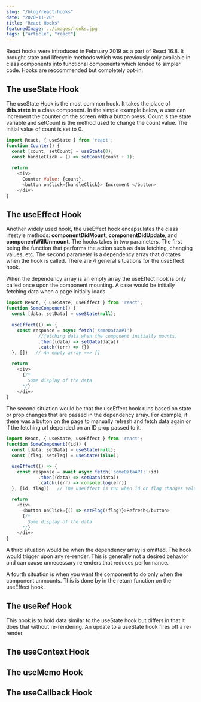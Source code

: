 ```yaml
---
slug: "/blog/react-hooks"
date: "2020-11-20"
title: "React Hooks"
featuredImage: ../images/hooks.jpg
tags: ["article", "react"]
---
```


React hooks were introduced in February 2019 as a part of React 16.8. It brought state and lifecycle methods which was previously only available in class components into functional components which lended to simpler code. Hooks are reccommended but completely opt-in.

## The useState Hook

The useState Hook is the most common hook. It takes the place of **this.state** in a class component. In the simple example below, a user can increment the counter on the screen with a button press. Count is the state variable and setCount is the method used to change the count value. The initial value of count is set to 0. 

```javascript
import React, { useState } from 'react';
function Counter() {
  const [count, setCount] = useState(0);
  const handleClick = () => setCount(count + 1);
  
  return 
    <div>
      Counter Value: {count}.
      <button onClick={handleClick}> Increment </button>
    </div>
}
```

## The useEffect Hook

Another widely used hook, the useEffect hook encapsulates the class lifestyle methods: **componentDidMount**, **componentDidUpdate**, and **componentWillUnmount**. The hooks takes in two parameters. The first being the function that performs the action such as data fetching, changing values, etc. The second parameter is a dependency array that dictates when the hook is called. There are 4 general situations for the useEffect hook.

When the dependency array is an empty array the useEffect hook is only called once upon the component mounting. A case would be initially fetching data when a page initially loads. 

```javascript 
import React, { useState, useEffect } from 'react';
function SomeComponent() {
  const [data, setData] = useState(null);
  
  useEffect(() => {
    const response = async fetch('someDataAPI')
            //fetching data when the component initially mounts.
            .then((data) => setData(data))
            .catch((err) => {})
  }, [])   // An empty array ==> []

  return 
    <div>
      {/* 
        Some display of the data
      */}
    </div>
}
```

The second situation would be that the useEffect hook runs based on state or prop changes that are passed in the dependency array. For example, if there was a button on the page to manually refresh and fetch data again or if the fetching url depended on an ID prop passed to it. 

```javascript 
import React, { useState, useEffect } from 'react';
function SomeComponent({id}) {
  const [data, setData] = useState(null);
  const [flag, setFlag] = useState(false);

  useEffect(() => {
    const response = await async fetch('someDataAPI:'+id)
            .then((data) => setData(data))
            .catch((err) => console.log(err))
  }, [id, flag])   // The useEffect is run when id or flag changes value.

  return 
    <div>
      <button onClick={() => setFlag(!flag)}>Refresh</button>
      {/* 
        Some display of the data
      */}
    </div>
}
```
A third situation would be when the dependency array is omitted. The hook would trigger upon any re-render. This is generally not a desired behavior and can cause unnecessary rerenders that reduces performance. 

A fourth situation is when you want the component to do only when the component unmounts. This is done by in the return function on the useEffect hook. 



## The useRef Hook 

This hook is to hold data similar to the useState hook but differs in that it does that without re-rendering. An update to a useState hook fires off a re-render. 

## The useContext Hook


## The useMemo Hook


## The useCallback Hook

